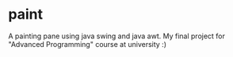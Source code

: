 # paint
A painting pane using java swing and java awt. My final project for "Advanced Programming" course at university :)
